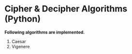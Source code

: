 # Cipher & Decipher Algorithms (Python)
<b>Following algorithms are implemented.</b>
1. Caesar
2. Vigenere
